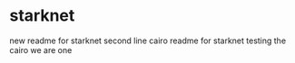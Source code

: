 # starknet
new readme for starknet
second line
cairo readme for starknet
testing the cairo
we are one
